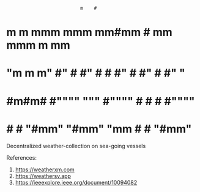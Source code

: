                                                         
                               m    #                   
# m     m  mmm           mmm   mm#mm  # mm    mmm    m mm 
# "m m m" #"  #         #"  #    #    #"  #  #"  #   #"  "
#  #m#m#  #""""   """   #""""    #    #   #  #""""   #    
#   # #   "#mm"         "#mm"    "mm  #   #  "#mm"   #    

Decentralized weather-collection on sea-going vessels


References:
1) https://weatherxm.com
2) https://weathersv.app
3) https://ieeexplore.ieee.org/document/10094082
